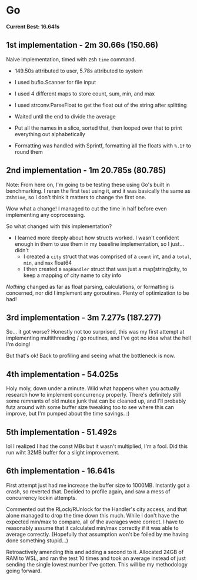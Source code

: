 # Go

**Current Best: 16.641s**

## 1st implementation - 2m 30.66s (150.66)

Naive implementation, timed with zsh `time` command. 
- 149.50s attributed to user, 5.78s attributed to system

- I used bufio.Scanner for file input
- I used 4 different maps to store count, sum, min, and max
- I used strconv.ParseFloat to get the float out of the string after splitting
- Waited until the end to divide the average
- Put all the names in a slice, sorted that, then looped over that to print everything out alphabetically
- Formatting was handled with Sprintf, formatting all the floats with `%.1f` to round them

## 2nd implementation - 1m 20.785s (80.785)

Note: From here on, I'm going to be testing these using Go's built in benchmarking. I reran the first test using it, and it was basically the same as zsh`time`, so I don't think it matters to change the first one.

Wow what a change! I managed to cut the time in half before even implementing any coprocessing.

So what changed with this implementation?
- I learned more deeply about how structs worked. I wasn't confident enough in them to use them in my baseline implementation, so I just... didn't
  - I created a `city` struct that was comprised of a `count` int, and a `total`, `min`, and `max` float64
  - I then created a `mapHandler` struct that was just a map[string]city, to keep a mapping of city name to city info


*Nothing* changed as far as float parsing, calculations, or formatting is concerned, nor did I implement any goroutines. Plenty of optimization to be had!

## 3rd implementation - 3m 7.277s (187.277)

So... it got worse? Honestly not too surprised, this was my first attempt at implementing multithreading / go routines, and I've got no idea what the hell I'm doing!

But that's ok! Back to profiling and seeing what the bottleneck is now. 

## 4th implementation - 54.025s

Holy moly, down under a minute. Wild what happens when you actually research how to implement concurrency properly. There's definitely still some remnants of old mutex junk that can be cleaned up, and I'll probably futz around with some buffer size tweaking too to see where this can improve, but I'm pumped about the time savings. :)

## 5th implementation - 51.492s

lol I realized I had the const MBs but it wasn't multiplied, I'm a fool. Did this run wiht 32MB buffer for a slight improvement.

## 6th implementation - 16.641s

First attempt just had me increase the buffer size to 1000MB. Instantly got a crash, so reverted that. Decided to profile again, and saw a mess of concurrency lockin attempts.

Commented out the RLock/RUnlock for the Handler's city access, and that alone managed to drop the time down this much. While I don't have the expected min/max to compare, all of the averages were correct. I have to reasonably assume that it calculated min/max correctly if it was able to average correctly. (Hopefully that assumption won't be foiled by me having done something stupid...)

Retroactively amending this and adding a second to it. Allocated 24GB of RAM to WSL, and ran the test 10 times and took an average instead of just sending the single lowest number I've gotten. This will be my methodology going forward.
